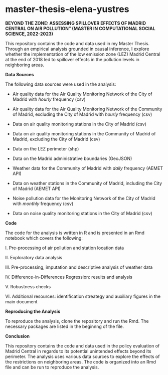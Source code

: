 # master-thesis-elena-yustres
**BEYOND THE ZONE: ASSESSING SPILLOVER EFFECTS OF MADRID CENTRAL ON AIR POLLUTION” (MASTER IN COMPUTATIONAL SOCIAL SCIENCE, 2022-2023)**

This repository contains the code and data used in my Master Thesis. Through an empirical analysis grounded in causal inference, I explore whether the implementation of the low emission zone (LEZ) Madrid Central at the end of 2018 led to spillover effects in the pollution levels in neighboring areas.

**Data Sources**

The following data sources were used in the analysis:

- Air quality data for the Air Quality Monitoring Network of the City of Madrid with *hourly* frequency (csv) 

- Air quality data for the Air Quality Monitoring Network of the Community of Madrid, excluding the City of Madrid with *hourly* frequency (csv)

- Data on air quality monitoring stations in the City of Madrid (csv)

- Data on air quality monitoring stations in the Community of Madrid of Madrid, excluding the City of Madrid (csv)

- Data on the LEZ perimeter (shp)

- Data on the Madrid administrative boundaries (GeoJSON)

- Weather data for the Community of Madrid with *daily* frequency (AEMET API)

- Data on weather stations in the Community of Madrid, including the City of Madrid (AEMET API)

- Noise pollution data for the Monitoring Network of the City of Madrid with *monthly* frequency (csv) 

- Data on noise quality monitoring stations in the City of Madrid (csv)

**Code**

The code for the analysis is written in R and is presented in an Rmd notebook which covers the following:

I. Pre-processing of air pollution and station location data

II. Exploratory data analysis

III. Pre-processing, imputation and descriptive analysis of weather data 

IV. Difference-in-Differences Regression: results and analysis 

V. Robustness checks

VI. Additional resources: identification streategy and auxiliary figures in the main document


**Reproducing the Analysis**

To reproduce the analysis, clone the repository and run the Rmd. The necessary packages are listed in the beginnng of the file.

**Conclusion**

This repository contains the code and data used in the policy evaluation of Madrid Central in regards to its potential unintended effects beyond its perimeter. The analysis uses various data sources to explore the effects of the restrictions on neighboring areas. The code is organized into an Rmd file and can be run to reproduce the analysis.
